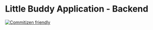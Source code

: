 # Little Buddy Application - Backend

[![Commitizen friendly](https://img.shields.io/badge/commitizen-friendly-brightgreen.svg)](http://commitizen.github.io/cz-cli/)
